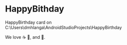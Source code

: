 # HappyBithday

HappyBirthday card on C:\Users\dmhlanga\AndroidStudioProjects\HappyBirthday

We love :coffee: :pizza:, and :dancer:.
